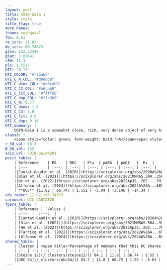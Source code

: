 ```yaml
---
layout: post
title: COIN-Gaia 1
style: style
title_flag: true
more_names: 
fname: coingaia1
fov: 0.61
ra_icrs: 11.82
de_icrs: 66.74673
glon: 122.52349
glat: 3.87641
r50: 18.3
plx: 1.5517
UTI: "0.12"
UTI_COLOR: "#f3bab5"
UTI_C_N_COL: "#d0ebc9"
UTI_C_dens_COL: "#a6cab9"
UTI_C_C3_COL: "#a6cab9"
UTI_C_lit_COL: "#ffffe8"
UTI_C_dup_COL: "#f7c3b9"
UTI_C_N: 0.77
UTI_C_dens: 1.0
UTI_C_C3: 1.0
UTI_C_lit: 0.5
UTI_C_dup: 0.16
UTI_summary: |
    COIN-Gaia 1 is a somewhat close, rich, very dense object of very high C3 quality. It is moderately studied in the literature.<br><br><span style="color: #99180f; font-weight: bold;">Warning: </span>This is likely a duplicate object, which shares a large percentage of members with at least one previously reported entry.
class3: |
    <span style="color: green; font-weight: bold;">A</span><span style="color: green; font-weight: bold;">A</span>
r_50_val: 18.3
N_50_val: 153
scix_url: COIN-Gaia%201
posit_table: |
    | Reference    | RA    | DEC   | Plx  | pmRA  | pmDE   |  Rv  |
    | :---         | :---: | :---: | :---: | :---: | :---: | :---: |
    |[Cantat-Gaudin et al. (2020)](https://scixplorer.org/abs/2020A%26A...640A...1C) | 11.933 | 66.769 | 1.546 | -5.034 | -3.048 | -- |
    |[Dias et al. (2021)](https://scixplorer.org/abs/2021MNRAS.504..356D) | 11.999 | 66.782 | 1.547 | -5.021 | -3.047 | -- |
    |[He et al. (2022)](https://scixplorer.org/abs/2022ApJS..262....7H) | 11.986 | 66.757 | 1.552 | -5.023 | -3.137 | -- |
    |[Alfonso et al. (2024)](https://scixplorer.org/abs/2024A%26A...689A..18A) | 11.803 | 66.687 | 1.51 | -5.006 | -3.114 | -- |
    | **UCC** |11.82 | 66.747 | 1.552 | -5.04 | -3.146 | -14.34 | 
cds_radec: 11.82,+66.74673
carousel: UCC_CANTAT20
fpars_table: |
    | Reference |  Values |
    | :---  |  :---:  |
    | [Cantat-Gaudin et al. (2020)](https://scixplorer.org/abs/2020A%26A...640A...1C) | `AVNN=1.13, DMNN=9.09, AgeNN=8.26` |
    | [Dias et al. (2021)](https://scixplorer.org/abs/2021MNRAS.504..356D) | `Av=1.621, Dist=635, logage=8.378, [Fe/H]=0.035` |
    | [He et al. (2022)](https://scixplorer.org/abs/2022ApJS..262....7H) | `A0=1.8, logAge=8.05` |
    | [Tarricq et al. (2022)](https://scixplorer.org/abs/2022A%26A...659A..59T) | `Dist=650, logAgeNN=8.3` |
    | [Alfonso et al. (2024)](https://scixplorer.org/abs/2024A%26A...689A..18A) | `AV=1.12899, MOD=9.09014, logAge=8.35031, Z=0.03493` |
shared_table: |
    | Cluster | <span title="Percentage of members that this OC shares with the ones listed">%</span>   | RA   | DEC   | Plx   | pmRA  | pmDE  | Rv | UTI |
    | :-: | :-: |:-: | :-: | :-: | :-: | :-: | :-: | :-: |
    |[Steine 12](/_clusters/steine12/)| 94.1 | 11.81 | 66.74 | 1.55 | -5.04 | -3.15 | -13.82 |0.02 |
    |[UBC 34](/_clusters/ubc34/)| 83.7 | 11.8 | 66.75 | 1.55 | -5.03 | -3.14 | -15.01 |0.55 |
---
```

